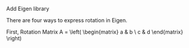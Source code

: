 Add Eigen library

There are four ways to express rotation in Eigen.

First, Rotation Matrix
A = \left(
\begin{matrix} 
a & b \\ 
c & d 
\end{matrix} 
\right)
